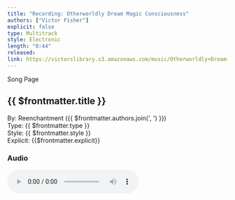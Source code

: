 ```yaml
---
title: "Recording: Otherworldly Dream Magic Consciousness"
authors: ["Victor Fisher"]
explicit: false
type: Multitrack
style: Electronic
length: "0:44"
released:
link: https://victorslibrary.s3.amazonaws.com/music/Otherworldly+Dream+Magick/Otherworldly+Dream+Magick.mp3
---
```


<g-link to="/song/otherworldly-dream-magic">Song Page</g-link>

## {{ $frontmatter.title }}

By: <g-link to="/band/reenchantment">Reenchantment</g-link> ({{ $frontmatter.authors.join(', ') }})  
Type: {{ $frontmatter.type }}  
Style: {{ $frontmatter.style }}  
Explicit: {{$frontmatter.explicit}}

### Audio

<audio controls controlsList="nodownload">
  <source :src="$frontmatter.link" type="audio/mpeg">
Your browser does not support the audio element.
</audio>

